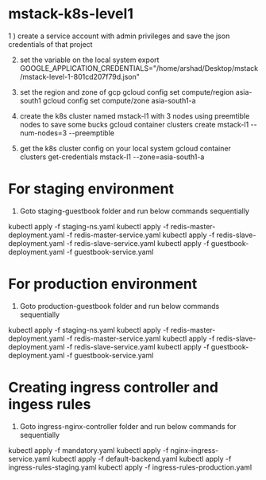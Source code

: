 # mstack-k8s-level1
1 ) create a service account with admin privileges and save the json credentials of that project

2) set the variable on the local system
export GOOGLE_APPLICATION_CREDENTIALS="/home/arshad/Desktop/mstack/mstack-level-1-801cd207f79d.json"

3) set the region and zone of gcp
gcloud config set compute/region asia-south1
gcloud config set compute/zone asia-south1-a

4) create the k8s cluster named mstack-l1 with 3 nodes using preemtible nodes to save some bucks
gcloud container clusters create mstack-l1 --num-nodes=3 --preemptible

5) get the k8s cluster config on your local system
gcloud container clusters get-credentials mstack-l1 --zone=asia-south1-a

# For staging environment
1) Goto staging-guestbook folder and run below commands sequentially

kubectl apply -f staging-ns.yaml
kubectl apply -f redis-master-deployment.yaml -f redis-master-service.yaml
kubectl apply -f redis-slave-deployment.yaml -f redis-slave-service.yaml
kubectl apply -f guestbook-deployment.yaml -f guestbook-service.yaml

# For production environment
1) Goto production-guestbook folder and run below commands sequentially

kubectl apply -f staging-ns.yaml
kubectl apply -f redis-master-deployment.yaml -f redis-master-service.yaml
kubectl apply -f redis-slave-deployment.yaml -f redis-slave-service.yaml
kubectl apply -f guestbook-deployment.yaml -f guestbook-service.yaml

# Creating ingress controller and ingess rules
1) Goto ingress-nginx-controller folder and run below commands for sequentially

kubectl apply -f mandatory.yaml
kubectl apply -f nginx-ingress-service.yaml
kubectl apply -f default-backend.yaml
kubectl apply -f ingress-rules-staging.yaml
kubectl apply -f ingress-rules-production.yaml

